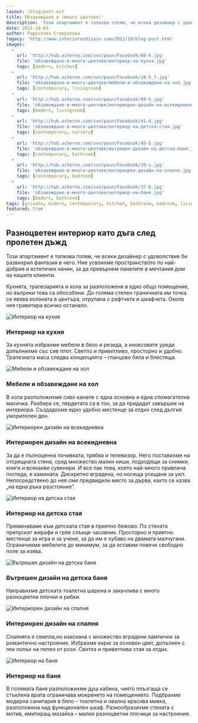 ```yaml
---
layout: /blog/post.ect
title: Обзавеждане в (много цветове)'
description: 'Този апартамент е толкова голям, че всеки дизайнер с удоволствие би развихрил фантазия в него. Ние усвоихме пространството по най-добрия и естетичен начин, за да превърнем панелите в мечтания дом на нашите клиенти.'
date: 2011-10-03
author: Радослава Ставракова
legacy: 'http://www.interiorendizain.com/2011/10/blog-post.html'
images:
  -
    url: 'http://hub.acherno.com/svn/paun/Facebook/08-h.jpg'
    file: 'обзавеждане-в-много-цветове/интериор-на-кухня.jpg'
    tags: [modern, kitchen]
  -
    url: 'http://hub.acherno.com/svn/paun/Facebook/18-h_f.jpg'
    file: 'обзавеждане-в-много-цветове/мебели-и-обзавеждане-на-хол.jpg'
    tags: [contemporary, livingroom]
  -
    url: 'http://hub.acherno.com/svn/paun/Facebook/09-h.jpg'
    file: 'обзавеждане-в-много-цветове/интериорен-дизайн-на-всекидневна.jpg'
    tags: [modern, livingroom]
  -
    url: 'http://hub.acherno.com/svn/paun/Facebook/41-d.jpg'
    file: 'обзавеждане-в-много-цветове/интериор-на-детска-стая.jpg'
    tags: [contemporary, nursery]
  -
    url: 'http://hub.acherno.com/svn/paun/Facebook/45-b.jpg'
    file: 'обзавеждане-в-много-цветове/вътрешен-дизайн-на-детска-баня.jpg'
    tags: [contemporary, bathroom]
  -
    url: 'http://hub.acherno.com/svn/paun/Facebook/19-s.jpg'
    file: 'обзавеждане-в-много-цветове/интериорен-дизайн-на-спалня.jpg'
    tags: [contemporary, bedroom]
  -
    url: 'http://hub.acherno.com/svn/paun/Facebook/37-b.jpg'
    file: 'обзавеждане-в-много-цветове/интериор-на-баня.jpg'
    tags: [modern, bathroom]
tags: [private, modern, contemporary, kitchen, bathroom, bedroom, livingroom, nursery]
featured: true
---
```

## **Разноцветен интериор** като дъга след пролетен дъжд
Този апартамент е толкова голям, че всеки дизайнер с удоволствие би развихрил фантазия в него. Ние усвоихме пространството по най-добрия и естетичен начин, за да превърнем панелите в мечтания дом на нашите клиенти.

Кухнята, трапезарията и хола за разположени в едно общо помещение, но въпреки това са обособени. До голяма степен граничната им точка се явява колоната в центъра, отрупана с рафтчета и шкафчета. Около нея гравитира всичко останало.

![Интериор на кухня](обзавеждане-в-много-цветове/интериор-на-кухня.jpg)
### Интериор на **кухня**

За кухнята избрахме мебели в бяло и резеда, а иноксовите уреди допълнихме със сив плот. Светло и приветливо, просторно и удобно. Трапезната маса следва концепцията – гланцово бяла и блестяща.

![Мебели и обзавеждане на хол](обзавеждане-в-много-цветове/мебели-и-обзавеждане-на-хол.jpg)
### Мебели и обзавеждане на **хол**

В хола разположихме сиво канапе с една основна и една спомагателна масичка. Разбира се, пердетата са в тон, за да придадат завършек на интериора. Създадохме едно удобно местенце за отдих след дългия уморителен ден.

![Интериорен дизайн на всекидневна](обзавеждане-в-много-цветове/интериорен-дизайн-на-всекидневна.jpg)
### Интериорен дизайн на **всекидневна**

За да е пълноценна почивката, трябва и телевизор. Него поставихме на отсрещната стена, сред множество малки ниши, подходящи за снимки, книги и всякакви сувенири.  И все пак това, което най-много привлича погледа, е камината. Дискретно вградена, но носеща усещане за уют. Непосредствено до нея  сме предвидили място за дърва, както се казва „на една ръка разстояние”.

![Интериор на детска стая](обзавеждане-в-много-цветове/интериор-на-детска-стая.jpg)
### Интериор на **детска стая**

Преминаваме към детската стая в приятно бежово. По стената препускат жирафи и грее слънце часовник. Просторно и приятно местенце за игра и за учене, за да им е хубаво на двамата малчугани. Ограничихме мебелите до минимум, за да оставим повече свободно поле за изява.

![Вътрешен дизайн на детска баня](обзавеждане-в-много-цветове/вътрешен-дизайн-на-детска-баня.jpg)
### Вътрешен дизайн на **детска баня**

Направихме детската тоалетна шарена и закачлива с много разноцветни плочки и рибки.

![Интериорен дизайн на спалня](обзавеждане-в-много-цветове/интериорен-дизайн-на-спалня.jpg)
### Интериорен дизайн на **спалня**

Спалнята е семпла,но изискана с множество вградени лампички за романтично настроение. Избрахме екрю за основен цвят, допълнен с лек полъх на пепел от рози. Светла и приветлива стая за отдих.

![Интериор на баня](обзавеждане-в-много-цветове/интериор-на-баня.jpg)
### Интериор на **баня**

В голямата баня разположихме душ кабина, чиято плъзгаща се стъклена врата ограничава мокренето на  помещението. Подбрахме модерна санитария в бяло – тоалетна и овална красива мивка, разположена над функционален шкаф. Разнообразихме стената с мотив, имитиращ мозайка – малки разноцветни плочици за настроение.